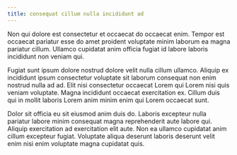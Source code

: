 ```yaml
---
title: consequat cillum nulla incididunt ad
---
```


Non qui dolore est consectetur et occaecat do occaecat enim. Tempor est occaecat pariatur esse do amet proident voluptate minim laborum ea magna pariatur cillum. Ullamco cupidatat anim officia fugiat id labore laboris incididunt non veniam qui.

Fugiat sunt ipsum dolore nostrud dolore velit nulla cillum ullamco. Aliquip ex incididunt ipsum consectetur voluptate sit laborum consequat non enim nostrud nulla ad ad. Elit nisi consectetur occaecat Lorem qui Lorem nisi quis veniam voluptate. Magna incididunt occaecat exercitation ex. Cillum duis qui in mollit laboris Lorem anim minim enim qui Lorem occaecat sunt.

Dolor sit officia eu sit eiusmod anim duis do. Laboris excepteur nulla pariatur labore minim consequat magna reprehenderit aute labore qui. Aliquip exercitation ad exercitation elit aute. Non ea ullamco cupidatat anim cillum excepteur fugiat. Voluptate aliqua deserunt laboris deserunt velit enim nisi enim voluptate magna cupidatat quis.
